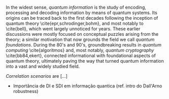 In the widest sense, *quantum information* is the study of encoding, processing and decoding information by means of quantum systems. Its origins can be traced back to the first decades following the inception of quantum theory \cite{epr,schrodinger,bohm}, and most notably to \cite{bell}, which went largely unnoticed for years. These earlier discussions were mostly focused on conceptual puzzles arising from the theory; a similar motivation that now grounds the field we call *quantum foundations*. During the 80's and 90's, groundbreaking results in *quantum computing* \cite{algoritmos} and, most notably, *quantum cryptography* \cite{bb84,ekert}, connected informational with foundational aspects of quantum theory, ultimately paving the way that turned quantum information into a vast and widely studied field.

*Correlation scenarios* are [...]



- Importância de DI e SDI em informação quantica (ref. intro do Dall'Arno robustness)